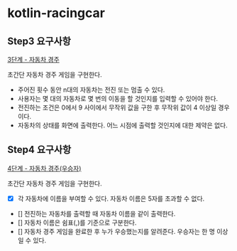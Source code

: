 # kotlin-racingcar

## Step3 요구사항
[3단계 - 자동차 경주](https://edu.nextstep.camp/s/w5G1pCe7/ls/fr4k7KMk)

초간단 자동차 경주 게임을 구현한다.

* 주어진 횟수 동안 n대의 자동차는 전진 또는 멈출 수 있다.
* 사용자는 몇 대의 자동차로 몇 번의 이동을 할 것인지를 입력할 수 있어야 한다.
* 전진하는 조건은 0에서 9 사이에서 무작위 값을 구한 후 무작위 값이 4 이상일 경우이다.
* 자동차의 상태를 화면에 출력한다. 어느 시점에 출력할 것인지에 대한 제약은 없다.

## Step4 요구사항
[4단계 - 자동차 경주(우승자)](https://edu.nextstep.camp/s/w5G1pCe7/ls/NHSiVeTy)

초간단 자동차 경주 게임을 구현한다.

* [x] 각 자동차에 이름을 부여할 수 있다. 자동차 이름은 5자를 초과할 수 없다.
* [] 전진하는 자동차를 출력할 때 자동차 이름을 같이 출력한다.
* [] 자동차 이름은 쉼표(,)를 기준으로 구분한다.
* [] 자동차 경주 게임을 완료한 후 누가 우승했는지를 알려준다. 우승자는 한 명 이상일 수 있다.
